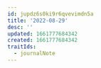 ```yaml
---
id: jupdz6s0ki9r6qvevimdn5a
title: '2022-08-29'
desc: ''
updated: 1661777684342
created: 1661777684342
traitIds:
  - journalNote
---
```


